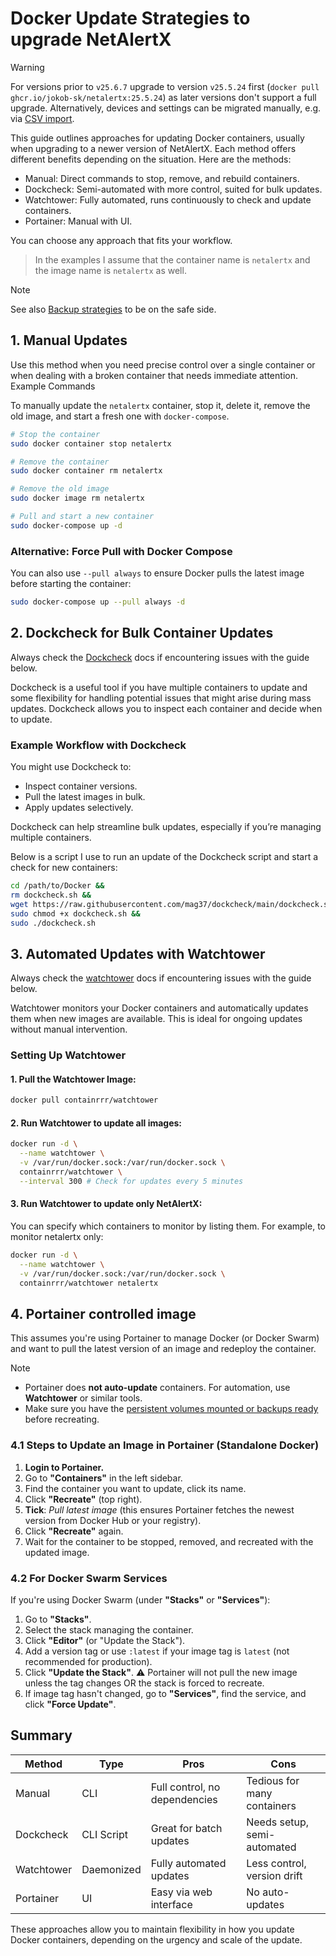 # Docker Update Strategies to upgrade NetAlertX

> [!WARNING] 
> For versions prior to `v25.6.7` upgrade to version `v25.5.24` first (`docker pull ghcr.io/jokob-sk/netalertx:25.5.24`) as later versions don't support a full upgrade. Alternatively, devices and settings can be migrated manually, e.g. via [CSV import](./DEVICES_BULK_EDITING.md).

This guide outlines approaches for updating Docker containers, usually when upgrading to a newer version of NetAlertX. Each method offers different benefits depending on the situation. Here are the methods:

- Manual: Direct commands to stop, remove, and rebuild containers.
- Dockcheck: Semi-automated with more control, suited for bulk updates.
- Watchtower: Fully automated, runs continuously to check and update containers.
- Portainer: Manual with UI.

You can choose any approach that fits your workflow.

> In the examples I assume that the container name is `netalertx` and the image name is `netalertx` as well.

> [!NOTE]
> See also [Backup strategies](./BACKUPS.md) to be on the safe side.  

## 1. Manual Updates

Use this method when you need precise control over a single container or when dealing with a broken container that needs immediate attention.
Example Commands

To manually update the `netalertx` container, stop it, delete it, remove the old image, and start a fresh one with `docker-compose`.

```bash
# Stop the container
sudo docker container stop netalertx

# Remove the container
sudo docker container rm netalertx

# Remove the old image
sudo docker image rm netalertx

# Pull and start a new container
sudo docker-compose up -d
```

### Alternative: Force Pull with Docker Compose

You can also use `--pull always` to ensure Docker pulls the latest image before starting the container:

```bash
sudo docker-compose up --pull always -d
```

## 2. Dockcheck for Bulk Container Updates

Always check the [Dockcheck](https://github.com/mag37/dockcheck) docs if encountering issues with the guide below. 

Dockcheck is a useful tool if you have multiple containers to update and some flexibility for handling potential issues that might arise during mass updates. Dockcheck allows you to inspect each container and decide when to update.

### Example Workflow with Dockcheck

You might use Dockcheck to:

- Inspect container versions.
- Pull the latest images in bulk.
- Apply updates selectively.

Dockcheck can help streamline bulk updates, especially if you’re managing multiple containers.

Below is a script I use to run an update of the Dockcheck script and start a check for new containers:

```bash
cd /path/to/Docker &&
rm dockcheck.sh &&
wget https://raw.githubusercontent.com/mag37/dockcheck/main/dockcheck.sh &&
sudo chmod +x dockcheck.sh &&
sudo ./dockcheck.sh
```

## 3. Automated Updates with Watchtower

Always check the [watchtower](https://github.com/containrrr/watchtower) docs if encountering issues with the guide below. 

Watchtower monitors your Docker containers and automatically updates them when new images are available. This is ideal for ongoing updates without manual intervention.

### Setting Up Watchtower

#### 1. Pull the Watchtower Image:

```bash
docker pull containrrr/watchtower
```

#### 2. Run Watchtower to update all images:

```bash
docker run -d \
  --name watchtower \
  -v /var/run/docker.sock:/var/run/docker.sock \
  containrrr/watchtower \
  --interval 300 # Check for updates every 5 minutes
```

#### 3. Run Watchtower to update only NetAlertX: 

You can specify which containers to monitor by listing them. For example, to monitor netalertx only:

```bash
docker run -d \
  --name watchtower \
  -v /var/run/docker.sock:/var/run/docker.sock \
  containrrr/watchtower netalertx

```

## 4. Portainer controlled image

This assumes you're using Portainer to manage Docker (or Docker Swarm) and want to pull the latest version of an image and redeploy the container.

> [!NOTE]
> * Portainer does **not auto-update** containers. For automation, use **Watchtower** or similar tools.
> * Make sure you have the [persistent volumes mounted or backups ready](BACKUPS.md) before recreating.

### 4.1 Steps to Update an Image in Portainer (Standalone Docker)

1. **Login to Portainer.**
2. Go to **"Containers"** in the left sidebar.
3. Find the container you want to update, click its name.
4. Click **"Recreate"** (top right).
5. **Tick**: _Pull latest image_ (this ensures Portainer fetches the newest version from Docker Hub or your registry).
6. Click **"Recreate"** again.
7. Wait for the container to be stopped, removed, and recreated with the updated image.

### 4.2 For Docker Swarm Services

If you're using Docker Swarm (under **"Stacks"** or **"Services"**):

1. Go to **"Stacks"**.
2. Select the stack managing the container.
3. Click **"Editor"** (or "Update the Stack").
4. Add a version tag or use `:latest` if your image tag is `latest` (not recommended for production).
5. Click **"Update the Stack"**. ⚠ Portainer will not pull the new image unless the tag changes OR the stack is forced to recreate.
6. If image tag hasn't changed, go to **"Services"**, find the service, and click **"Force Update"**.

## Summary

| Method     | Type         | Pros                            | Cons                         |
|------------|--------------|----------------------------------|------------------------------|
| Manual     | CLI          | Full control, no dependencies   | Tedious for many containers |
| Dockcheck  | CLI Script   | Great for batch updates         | Needs setup, semi-automated |
| Watchtower | Daemonized   | Fully automated updates         | Less control, version drift |
| Portainer  | UI           | Easy via web interface          | No auto-updates             |

These approaches allow you to maintain flexibility in how you update Docker containers, depending on the urgency and scale of the update.
